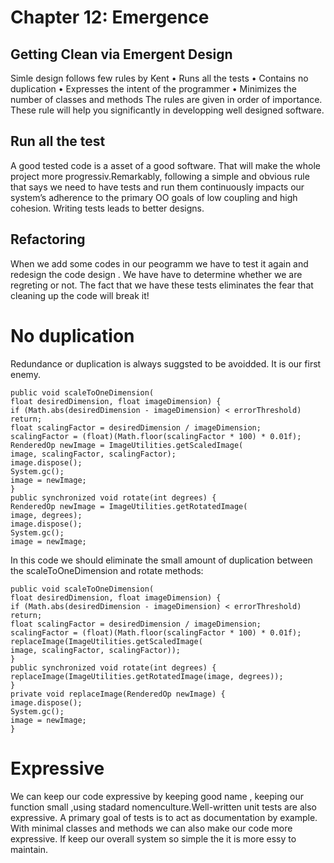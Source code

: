 # Chapter 12: Emergence 
## Getting Clean via Emergent Design
Simle design follows few rules by Kent
• Runs all the tests
• Contains no duplication
• Expresses the intent of the programmer
• Minimizes the number of classes and methods
The rules are given in order of importance. These rule will help you significantly in developping well designed software.

## Run all the test

A good tested code is a asset of a good software. That will make the whole project more progressiv.Remarkably, following a simple and obvious rule that says we need to have tests and
run them continuously impacts our system’s adherence to the primary OO goals of low
coupling and high cohesion. Writing tests leads to better designs.

## Refactoring
When we add some codes in our peogramm we have to test it again and redesign the code design . We have have to determine whether we are regreting or not. The fact that we have these tests eliminates the fear
that cleaning up the code will break it!

# No duplication
Redundance or duplication is always suggsted to be avoidded. It is our first enemy. 
```
public void scaleToOneDimension(
float desiredDimension, float imageDimension) {
if (Math.abs(desiredDimension - imageDimension) < errorThreshold)
return;
float scalingFactor = desiredDimension / imageDimension;
scalingFactor = (float)(Math.floor(scalingFactor * 100) * 0.01f);
RenderedOp newImage = ImageUtilities.getScaledImage(
image, scalingFactor, scalingFactor);
image.dispose();
System.gc();
image = newImage;
}
public synchronized void rotate(int degrees) {
RenderedOp newImage = ImageUtilities.getRotatedImage(
image, degrees);
image.dispose();
System.gc();
image = newImage;
```
In this code we should eliminate the small amount of duplication between
the scaleToOneDimension and rotate methods:
```
public void scaleToOneDimension(
float desiredDimension, float imageDimension) {
if (Math.abs(desiredDimension - imageDimension) < errorThreshold)
return;
float scalingFactor = desiredDimension / imageDimension;
scalingFactor = (float)(Math.floor(scalingFactor * 100) * 0.01f);
replaceImage(ImageUtilities.getScaledImage(
image, scalingFactor, scalingFactor));
}
public synchronized void rotate(int degrees) {
replaceImage(ImageUtilities.getRotatedImage(image, degrees));
}
private void replaceImage(RenderedOp newImage) {
image.dispose();
System.gc();
image = newImage;
}
```
# Expressive

We can keep our code expressive by keeping good name , keeping our function small ,using stadard nomenculture.Well-written unit tests are also expressive. A primary goal of tests is to act as documentation
by example. With minimal classes and methods we can also make our code more expressive.
If keep our overall system so simple the it is more essy to maintain.
